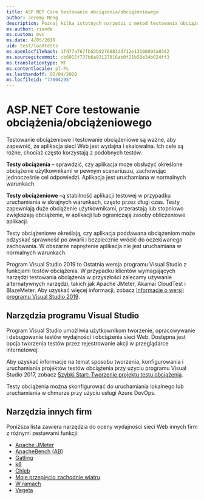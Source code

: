 ```yaml
---
title: ASP.NET Core testowanie obciążenia/obciążeniowego
author: Jeremy-Meng
description: Poznaj kilka istotnych narzędzi i metod testowania obciążeniowego i testowania obciążeniowego ASP.NET Core aplikacji.
ms.author: riande
ms.custom: mvc
ms.date: 4/05/2019
uid: test/loadtests
ms.openlocfilehash: 1fd77a767fb53b9276081dd712e13108094a0382
ms.sourcegitcommit: cb6015f737b6a93127016ab0f21b58e34b624ff3
ms.translationtype: MT
ms.contentlocale: pl-PL
ms.lasthandoff: 02/04/2020
ms.locfileid: "77004295"
---
```

# <a name="aspnet-core-loadstress-testing"></a>ASP.NET Core testowanie obciążenia/obciążeniowego

Testowanie obciążeniowe i testowanie obciążeniowe są ważne, aby zapewnić, że aplikacja sieci Web jest wydajna i skalowalna. Ich cele są różne, chociaż często korzystają z podobnych testów.

**Testy obciążenia** &ndash; sprawdzić, czy aplikacja może obsłużyć określone obciążenie użytkownikami w pewnym scenariuszu, zachowując jednocześnie cel odpowiedzi. Aplikacja jest uruchamiana w normalnych warunkach.

**Testy obciążeniowe** &ndash;ą stabilność aplikacji testowej w przypadku uruchamiania w skrajnych warunkach, często przez długi czas. Testy zapewniają duże obciążenie użytkownikami, przerastają lub stopniowo zwiększają obciążenie, w aplikacji lub ograniczają zasoby obliczeniowe aplikacji.

Testy obciążeniowe określają, czy aplikacja poddawana obciążeniom może odzyskać sprawność po awarii i bezpiecznie wrócić do oczekiwanego zachowania. W obszarze naprężenie aplikacja nie jest uruchamiana w normalnych warunkach.

Program Visual Studio 2019 to Ostatnia wersja programu Visual Studio z funkcjami testów obciążenia. W przypadku klientów wymagających narzędzi testowania obciążenia w przyszłości zalecamy używanie alternatywnych narzędzi, takich jak Apache JMeter, Akamai CloudTest i BlazeMeter. Aby uzyskać więcej informacji, zobacz [Informacje o wersji programu Visual Studio 2019](/visualstudio/releases/2019/release-notes-v16.0#test-tools).

## <a name="visual-studio-tools"></a>Narzędzia programu Visual Studio

Program Visual Studio umożliwia użytkownikom tworzenie, opracowywanie i debugowanie testów wydajności i obciążenia sieci Web. Dostępna jest opcja tworzenia testów przez rejestrowanie akcji w przeglądarce internetowej.

Aby uzyskać informacje na temat sposobu tworzenia, konfigurowania i uruchamiania projektów testów obciążenia przy użyciu programu Visual Studio 2017, zobacz [Szybki Start: Tworzenie projektu testu obciążenia](/visualstudio/test/quickstart-create-a-load-test-project?view=vs-2017).

Testy obciążenia można skonfigurować do uruchamiania lokalnego lub uruchamiania w chmurze przy użyciu usługi Azure DevOps.

## <a name="third-party-tools"></a>Narzędzia innych firm

Poniższa lista zawiera narzędzia do oceny wydajności sieci Web innych firm z różnymi zestawami funkcji:

* [Apache JMeter](https://jmeter.apache.org/)
* [ApacheBench (AB)](https://httpd.apache.org/docs/2.4/programs/ab.html)
* [Gatling](https://gatling.io/)
* [k6](https://k6.io)
* [Chleb](https://locust.io/)
* [Moje przepięcio zachodnie wiatru](https://websurge.west-wind.com/)
* [W ramach](https://github.com/hallatore/Netling)
* [Vegeta](https://github.com/tsenart/vegeta)

